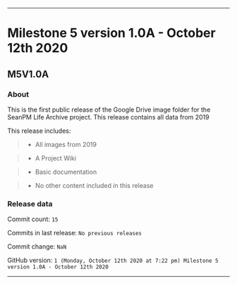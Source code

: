 
***

# Milestone 5 version 1.0A - October 12th 2020

## M5V1.0A

### About

This is the first public release of the Google Drive image folder for the SeanPM Life Archive project. This release contains all data from 2019

This release includes:

> * All images from 2019

> * A Project Wiki

> * Basic documentation

> * No other content included in this release

### Release data

Commit count: `15`

Commits in last release: `No previous releases`

Commit change: `NaN`

GitHub version: `1 (Monday, October 12th 2020 at 7:22 pm) Milestone 5 version 1.0A - October 12th 2020`

***
